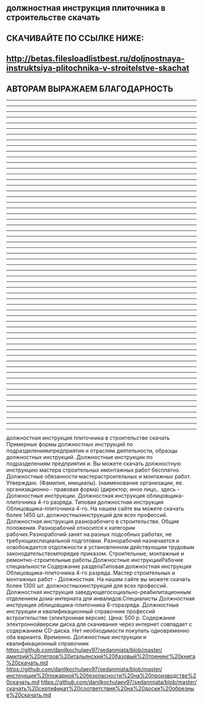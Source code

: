 должностная инструкция плиточника в строительстве скачать
--------------------------------------------------
СКАЧИВАЙТЕ ПО ССЫЛКЕ НИЖЕ:
--------------------------------------------------
http://betas.filesloadlistbest.ru/doljnostnaya-instruktsiya-plitochnika-v-stroitelstve-skachat
--------------------------------------------------
АВТОРАМ ВЫРАЖАЕМ БЛАГОДАРНОСТЬ
--------------------------------------------------
--------------------------------------------------
--------------------------------------------------
--------------------------------------------------
--------------------------------------------------
--------------------------------------------------
--------------------------------------------------
--------------------------------------------------
--------------------------------------------------
--------------------------------------------------
--------------------------------------------------
--------------------------------------------------
--------------------------------------------------
--------------------------------------------------
--------------------------------------------------
--------------------------------------------------
--------------------------------------------------
--------------------------------------------------
--------------------------------------------------
--------------------------------------------------
--------------------------------------------------
--------------------------------------------------
--------------------------------------------------
--------------------------------------------------
--------------------------------------------------
--------------------------------------------------
--------------------------------------------------
--------------------------------------------------
--------------------------------------------------
--------------------------------------------------
--------------------------------------------------
--------------------------------------------------
--------------------------------------------------
--------------------------------------------------
--------------------------------------------------
--------------------------------------------------
--------------------------------------------------
--------------------------------------------------
--------------------------------------------------
--------------------------------------------------
--------------------------------------------------
--------------------------------------------------
--------------------------------------------------
--------------------------------------------------
--------------------------------------------------
--------------------------------------------------
--------------------------------------------------
--------------------------------------------------
--------------------------------------------------
--------------------------------------------------
--------------------------------------------------
--------------------------------------------------
--------------------------------------------------
--------------------------------------------------
--------------------------------------------------
--------------------------------------------------
--------------------------------------------------
--------------------------------------------------
--------------------------------------------------
--------------------------------------------------
должностная инструкция плиточника в строительстве скачать Примерные формы должностных инструкций по подразделениямпредприятия и отраслям деятельности, образцы должностных инструкций. Должностные инструкции по подразделениям предприятия и. Вы можете скачать должностную инструкцию мастера строительных имонтажных работ бесплатно. Должностные обязанности мастерастроительных и монтажных работ. Утверждаю. (Фамилия, инициалы). (наименование организации, ее. организационно - правовая форма) (директор; иное лицо,. здесь - Должностные инструкции. Должностная инструкция облицовщика-плиточника 4-го разряда. Типовая должностная инструкция Облицовщика-плиточника 4-го. На нашем сайте вы можете скачать более 1450 шт. должностныхинструкций для всех профессий. Должностная инструкция разнорабочего в строительстве. Общие положения. Разнорабочий относится к категории рабочих.Разнорабочий занят на разных подсобных работах, не требующихспециальной подготовки. Разнорабочий назначается и освобождается отдолжности в установленном действующим трудовым законодательствомпорядке приказом. Строительные, монтажные и ремонтно-строительные работы.Должностные инструкцииРабочие специальности Содержание разделаТиповая должностная инструкция Облицовщика-плиточника 4-го разряда. Мастер строительных и монтажных работ - Должностная. На нашем сайте вы можете скачать более 1300 шт. должностныхинструкций для всех профессий.  Должностная инструкция заведующегосоциально-реабилитационным отделением дома-интерната для инвалидов.Специалисты  Должностная инструкция облицовщика-плиточника 6-горазряда. Должностные инструкции и квалификационный справочник профессий встроительстве (электронная версия). Цена: 500 р. Содержание электроннойверсии диска для скачивания через интернет совпадает с содержанием CD-диска. Нет необходимости покупать одновременно оба варианта. Временно. Должностные инструкции и квалификационный справочник
https://github.com/danilkochulaev97/sedanmiata/blob/master/дмитрий%20петров%20итальянский%20базовый%20тренинг%20книга%20скачать.md
https://github.com/danilkochulaev97/sedanmiata/blob/master/инструкция%20пожарной%20безопасности%20на%20производстве%20скачать.md
https://github.com/danilkochulaev97/sedanmiata/blob/master/скачать%20сертификат%20соответствия%20на%20доски%20обрезные%20скачать.md